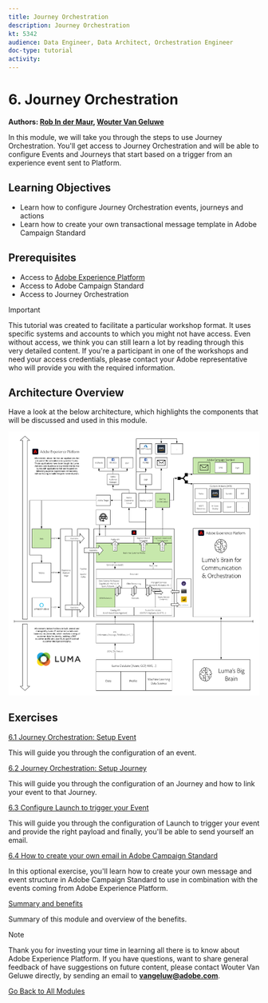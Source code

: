 ```yaml
---
title: Journey Orchestration
description: Journey Orchestration
kt: 5342
audience: Data Engineer, Data Architect, Orchestration Engineer
doc-type: tutorial
activity: 
---
```


# 6. Journey Orchestration

**Authors: [Rob In der Maur](https://www.linkedin.com/in/ridmaur/), [Wouter Van Geluwe](https://www.linkedin.com/in/woutervangeluwe/)**

In this module, we will take you through the steps to use Journey Orchestration. You'll get access to Journey Orchestration and will be able to configure Events and Journeys that start based on a trigger from an experience event sent to Platform.

## Learning Objectives

- Learn how to configure Journey Orchestration events, journeys and actions
- Learn how to create your own transactional message template in Adobe Campaign Standard

## Prerequisites

- Access to [Adobe Experience Platform](https://experience.adobe.com/platform)
- Access to Adobe Campaign Standard
- Access to Journey Orchestration

>[!IMPORTANT] 
>
>This tutorial was created to facilitate a particular workshop format. It uses specific systems and accounts to which you might not have access. Even without access, we think you can still learn a lot by reading through this very detailed content. If you're a participant in one of the workshops and need your access credentials, please contact your Adobe representative who will provide you with the required information.

## Architecture Overview

Have a look at the below architecture, which highlights the components that will be discussed and used in this module.

![Architecture Overview](../../assets/images/architecturem6.png)

## Exercises

[6.1 Journey Orchestration: Setup Event](./ex1.md)

This will guide you through the configuration of an event.

[6.2 Journey Orchestration: Setup Journey](./ex2.md)

This will guide you through the configuration of an Journey and how to link your event to that Journey.

[6.3 Configure Launch to trigger your Event](./ex3.md)

This will guide you through the configuration of Launch to trigger your event and provide the right payload and finally, you'll be able to send yourself an email.

[6.4 How to create your own email in Adobe Campaign Standard](./ex4.md)

In this optional exercise, you'll learn how to create your own message and event structure in Adobe Campaign Standard to use in combination with the events coming from Adobe Experience Platform.

[Summary and benefits](./summary.md)

Summary of this module and overview of the benefits.

>[!NOTE]
>
>Thank you for investing your time in learning all there is to know about Adobe Experience Platform. If you have questions, want to share general feedback of have suggestions on future content, please contact Wouter Van Geluwe directly, by sending an email to **vangeluw@adobe.com**.

[Go Back to All Modules](../../overview.md)
